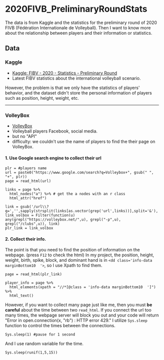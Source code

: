 # 2020FIVB_PreliminaryRoundStats
The data is from Kaggle and the statistics for the preliminary round of 2020 FIVB (Fédération Internationale de Volleyball). Then I want to know more about the relationship between players and their information or statistics.

## Data
### Kaggle
* [Kaggle: FIBV - 2020 - Statistics - Preliminary Round](https://www.kaggle.com/datasets/victorvincifantucci/fibv-2020-statistics-preliminary-round/data)
* Latest FIBV statistics about the international volleyball scenario.

However, the problem is that we only have the statistics of players' behavior, and the dataset didn't store the personal information of players such as position, height, weight, etc. 

****

### VolleyBox
* [VolleyBox](https://volleybox.net/)
* Volleyball players Facebook, social media.
* but no "API"
* difficulty: we couldn't use the name of players to find the their page on VolleyBox.

#### 1. Use Google search engine to collect their url 
```{r}
plr = #players name 
url = paste0("https://www.google.com/search?q=Volleybox+", gsub(" ", "+", plr))
page = read_html(url)
  
links = page %>%
  html_nodes("a") %>% # get the a nodes with an r class
  html_attr("href")
  
link = gsub('/url\\?q=','',sapply(strsplit(links[as.vector(grep('url',links))],split='&'),'[',1))
link_volbox = Filter(function(u) any(grepl("https://volleybox.net/",u), grepl("-p",u), grepl("/clubs",u)), link)
plr_link = link_volbox

```
#### 2. Collect their info.
The point is that you need to find the position of information on the webpage. (press `F12` to check the html) In my project, the position, height, weight, birth, spike, block, and dominant hand is in `<dd class='info-data marginBottom10  '>`, so I use Xpath to find them.
```{r}
page = read_html(plr_link)

player_info = page %>%
  html_elements(xpath = "//*[@class = 'info-data marginBottom10  ']") %>%
  html_text()
```

However, if you want to collect many page just like me, then you must **be careful** about the time between two `read_html`. If you connect the url too many times, the webpage server will block you out and your code will return "Error in open.connection(x, "rb") : HTTP error 429." I utilize `Sys.sleep` function to control the times between the connections.

```{r}
Sys.sleep(1) #pause for 1 second
```
And I use random variable for the time.
```{r}
Sys.sleep(runif(1,5,15))
```

